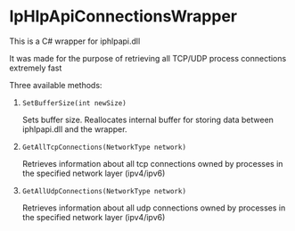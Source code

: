 # IpHlpApiConnectionsWrapper
This is a C# wrapper for iphlpapi.dll

It was made for the purpose of retrieving all TCP/UDP process connections extremely fast

Three available methods:
1. `SetBufferSize(int newSize)`
   
   Sets buffer size. Reallocates internal buffer for storing data between iphlpapi.dll and the wrapper.
3. `GetAllTcpConnections(NetworkType network)`

   Retrieves information about all tcp connections owned by processes in the specified network layer (ipv4/ipv6)
5. `GetAllUdpConnections(NetworkType network)`

   Retrieves information about all udp connections owned by processes in the specified network layer (ipv4/ipv6)
